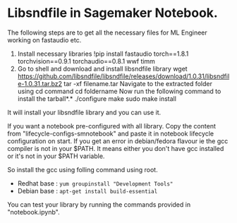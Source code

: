 # Libsndfile in Sagemaker Notebook.

The following steps are to get all the necessary files for ML Engineer working on fastaudio etc.

1. Install necessary libraries 
     !pip install fastaudio torch==1.8.1 torchvision==0.9.1 torchaudio==0.8.1 wwf timm
2. Go to shell and download and install libsndfile library
     wget https://github.com/libsndfile/libsndfile/releases/download/1.0.31/libsndfile-1.0.31.tar.bz2
     tar -xf filename.tar
  Navigate to the extracted folder using cd command
     cd foldername
  Now run the following command to install the tarball*.*
     ./configure
     make
     sudo make install
     
It will install your libsndfile library and you can use it.

If you want a notebook pre-configured with all library. Copy the content from "lifecycle-configs-smnotebook" and paste it in notebook lifecycle configuration on start.
If you get an error in debian/fedora flavour ie the gcc compiler is not in your $PATH. It means either you don't have gcc installed or it's not in your $PATH variable.

So install the gcc using folling command using root.

- Redhat base : `yum groupinstall "Development Tools"`
- Debian base : `apt-get install build-essential`

You can test your library by running the commands provided in "notebook.ipynb".
